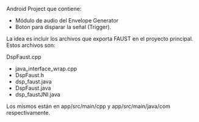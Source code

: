 Android Project que contiene:
  
  - Módulo de audio del Envelope Generator
  - Boton para disparar la señal (Trigger).
  
La idea es incluir los archivos que exporta FAUST en el proyecto principal. Estos archivos son:

  DspFaust.cpp
  - java_interface_wrap.cpp
  - DspFaust.h
  - dsp_faust.java
  - DspFaust.java
  - dsp_faustJNI.java
  
Los mismos están en app/src/main/cpp y app/src/main/java/com respectivamente.
